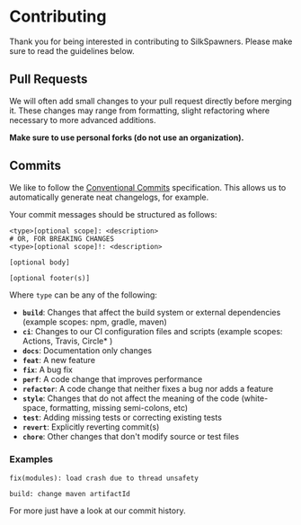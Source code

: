 # Contributing

Thank you for being interested in contributing to SilkSpawners. Please make sure to read the guidelines
below.

## Pull Requests

We will often add small changes to your pull request directly before merging it. These changes may range from formatting, slight refactoring where necessary to more advanced additions.

**Make sure to use personal forks (do not use an organization).**

## Commits

We like to follow the [Conventional Commits](https://www.conventionalcommits.org) specification. This allows us to automatically generate neat changelogs, for example.

Your commit messages should be structured as follows:
```
<type>[optional scope]: <description>
# OR, FOR BREAKING CHANGES
<type>[optional scope]!: <description>

[optional body]

[optional footer(s)]
```

Where `type` can be any of the following:

* **`build`**: Changes that affect the build system or external dependencies (example scopes: npm, gradle, maven)
* **`ci`**: Changes to our CI configuration files and scripts (example scopes: Actions, Travis, Circle* )
* **`docs`**: Documentation only changes
* **`feat`**: A new feature
* **`fix`**: A bug fix
* **`perf`**: A code change that improves performance
* **`refactor`**: A code change that neither fixes a bug nor adds a feature
* **`style`**: Changes that do not affect the meaning of the code (white-space, formatting, missing semi-colons, etc)
* **`test`**: Adding missing tests or correcting existing tests
* **`revert`**: Explicitly reverting commit(s)
* **`chore`**: Other changes that don't modify source or test files

### Examples

```
fix(modules): load crash due to thread unsafety
```

```
build: change maven artifactId
```

For more just have a look at our commit history.

